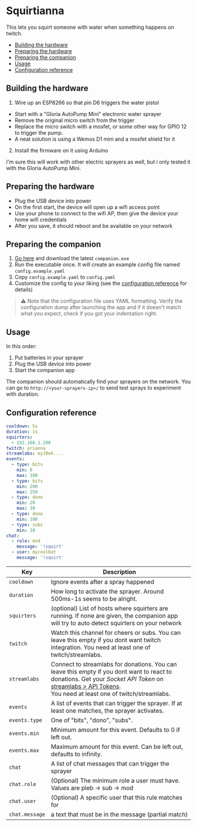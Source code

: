 # Squirtianna

This lets you squirt someone with water when something happens on twitch.

* [Building the hardware](#building-the-hardware)
* [Preparing the hardware](#preparing-the-hardware)
* [Preparing the companion](#preparing-the-companion)
* [Usage](#usage)
* [Configuration reference](#configuration-reference)

## Building the hardware

1. Wire up an ESP8266 so that pin D6 triggers the water pistol

* Start with a "Gloria AutoPump Mini" electronic water sprayer
* Remove the original micro switch from the trigger
* Replace the micro switch with a mosfet, or some other way for GPIO 12 to trigger the pump.
* A neat solution is using a Wemos D1 mini and a mosfet shield for it

2. Install the firmware on it using Arduino

I'm sure this will work with other electric sprayers as well, but i only tested it with the Gloria AutoPump Mini.

## Preparing the hardware

* Plug the USB device into power
* On the first start, the device will open up a wifi access point
* Use your phone to connect to the wifi AP, then give the device your home wifi credentials
* After you save, it should reboot and be available on your network 

## Preparing the companion

1. [Go here](/releases/tag/latest) and download the latest `companion.exe`
2. Run the executable once. It will create an example config file named `config.example.yaml`
3. Copy `config.example.yaml` to `config.yaml`
4. Customize the config to your liking (see the [configuration reference](#configuration-reference) for details)

> ⚠ Note that the configuration file uses YAML formatting.
>   Verify the configuration dump after launching the app and if it doesn't match what you expect, check if you 
>   got your indentation right.

## Usage

In this order:
1. Put batteries in your sprayer
2. Plug the USB device into power
3. Start the companion app

The companion should automatically find your sprayers on the network.
You can go to `http://<your-sprayers-ip>/` to send test sprays to experiment with duration.

## Configuration reference

```yaml
cooldown: 5s
duration: 1s
squirters:
  - 192.168.1.200
twitch: arianna
streamlabs: eyJ0eX....
events:
  - type: bits
    min: 0
    max: 100
  - type: bits
    min: 200
    max: 250
  - type: dono
    min: 20
    max: 30
  - type: dono
    min: 100
  - type: subs
    min: 10
chat:
  - role: mod
    message: '!squirt'
  - user: mycoolbot
    message: '!squirt'
```

| Key            | Description                                                                                                                                                                                                                                                                |
|----------------|----------------------------------------------------------------------------------------------------------------------------------------------------------------------------------------------------------------------------------------------------------------------------|
| `cooldown`     | Ignore events after a spray happened                                                                                                                                                                                                                                       |
| `duration`     | How long to activate the sprayer. Around 500ms-1s seems to be alright.                                                                                                                                                                                                     |
| `squirters`    | (optional) List of hosts where squirters are running. If none are given, the companion app will try to auto detect squirters on your network                                                                                                                               | 
| `twitch`       | Watch this channel for cheers or subs. You can leave this empty if you dont want twitch integration. You need at least one of twitch/streamlabs.                                                                                                                           |
| `streamlabs`   | Connect to streamlabs for donations. You can leave this empty if you dont want to react to donations. Get your *Socket API Token* on [streamlabs > API Tokens](https://streamlabs.com/dashboard#/settings/api-settings). <br/> You need at least one of twitch/streamlabs. |
| `events`       | A list of events that can trigger the sprayer. If at least one matches, the sprayer activates.                                                                                                                                                                             |
| `events.type`  | One of "bits", "dono", "subs".                                                                                                                                                                                                                                             |
| `events.min`   | Minimum amount for this event. Defaults to 0 if left out.                                                                                                                                                                                                                  |
| `events.max`   | Maximum amount for this event. Can be left out, defaults to infinity.                                                                                                                                                                                                      |
| `chat`         | A list of chat messages that can trigger the sprayer                                                                                                                                                                                                                       |
| `chat.role`    | (Optional) The minimum role a user must have. Values are pleb -> sub -> mod                                                                                                                                                                                                |
| `chat.user`    | (Optional) A specific user that this rule matches for                                                                                                                                                                                                                      |
| `chat.message` | a text that must be in the message (partial match)                                                                                                                                                                                                                         |

